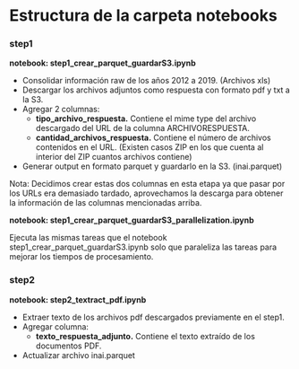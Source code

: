 # Estructura de la carpeta notebooks

### step1
**notebook: step1_crear_parquet_guardarS3.ipynb**

+ Consolidar información raw de los años 2012 a 2019. (Archivos xls)
+ Descargar los archivos adjuntos como respuesta con formato pdf y txt a la S3.
+ Agregar 2 columnas:
  - **tipo_archivo_respuesta.** Contiene el mime type del archivo descargado del URL de la columna ARCHIVORESPUESTA.
  - **cantidad_archivos_respuesta.** Contiene el número de archivos contenidos en el URL. (Existen casos ZIP en los que cuenta al interior del ZIP cuantos archivos contiene)
+ Generar output en formato parquet y guardarlo en la S3. (inai.parquet)

Nota: Decidimos crear estas dos columnas en esta etapa ya que pasar por los URLs era demasiado tardado, aprovechamos la descarga para obtener la información de las columnas mencionadas arriba.

**notebook: step1_crear_parquet_guardarS3_parallelization.ipynb**

Ejecuta las mismas tareas que el notebook step1_crear_parquet_guardarS3.ipynb solo que paraleliza las tareas para mejorar los tiempos de procesamiento.

### step2
**notebook: step2_textract_pdf.ipynb**

+ Extraer texto de los archivos pdf descargados previamente en el step1.
+ Agregar columna:
  - **texto_respuesta_adjunto.** Contiene el texto extraído de los documentos PDF.
+ Actualizar archivo inai.parquet
